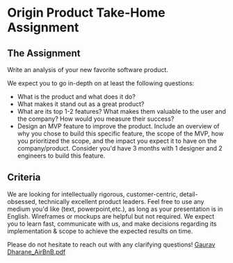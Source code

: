 # Origin Product Take-Home Assignment

## The Assignment
Write an analysis of your new favorite software product.

We expect you to go in-depth on at least the following questions:

- What is the product and what does it do?
- What makes it stand out as a great product?
- What are its top 1-2 features? What makes them valuable to the user and the company? How would you measure their success?
- Design an MVP feature to improve the product. Include an overview of why you chose to build this specific feature, the scope of the MVP, how you prioritized the scope, and the impact you expect it to have on the company/product. Consider you'd have 3 months with 1 designer and 2 engineers to build this feature.

## Criteria
We are looking for intellectually rigorous, customer-centric, detail-obsessed, technically excellent product leaders. Feel free to use any medium you'd like (text, powerpoint,etc.), as long as your presentation is in English. Wireframes or mockups are helpful but not required. We expect you to learn fast, communicate with us, and make decisions regarding its implementation & scope to achieve the expected results on time.

Please do not hesitate to reach out with any clarifying questions!
[Gaurav Dharane_AirBnB.pdf](https://github.com/OriginFinancial/origin-product-take-home-assignment/files/11020956/Gaurav.Dharane_AirBnB.pdf)
